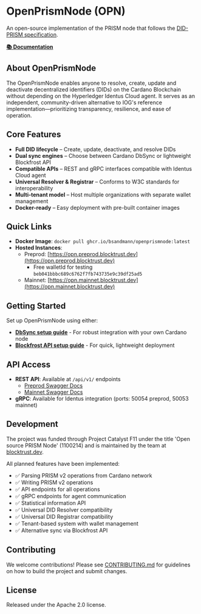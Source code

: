 # OpenPrismNode (OPN)

An open-source implementation of the PRISM node that follows the [DID-PRISM specification](https://github.com/input-output-hk/prism-did-method-spec/blob/main/w3c-spec/PRISM-method.md).

**[📚 Documentation](https://bsandmann.github.io/OpenPrismNode/)**

## About OpenPrismNode

The OpenPrismNode enables anyone to resolve, create, update and deactivate decentralized identifiers (DIDs) on the Cardano Blockchain without depending on the Hyperledger Identus Cloud agent. It serves as an independent, community-driven alternative to IOG's reference implementation—prioritizing transparency, resilience, and ease of operation.

## Core Features

- **Full DID lifecycle** – Create, update, deactivate, and resolve DIDs
- **Dual sync engines** – Choose between Cardano DbSync or lightweight Blockfrost API
- **Compatible APIs** – REST and gRPC interfaces compatible with Identus Cloud agent
- **Universal Resolver & Registrar** – Conforms to W3C standards for interoperability
- **Multi-tenant model** – Host multiple organizations with separate wallet management
- **Docker-ready** – Easy deployment with pre-built container images

## Quick Links

- **Docker Image**: `docker pull ghcr.io/bsandmann/openprismnode:latest`
- **Hosted Instances**:
  - Preprod: [https://opn.preprod.blocktrust.dev](https://opn.preprod.blocktrust.dev)
    - Free walletId for testing ``beb041bbbc689c6762f7fb743735e9c39df25ad5``
  - Mainnet: [https://opn.mainnet.blocktrust.dev](https://opn.mainnet.blocktrust.dev)

## Getting Started

Set up OpenPrismNode using either:
- **[DbSync setup guide](https://bsandmann.github.io/OpenPrismNode/Guide_DbSync)** - For robust integration with your own Cardano node
- **[Blockfrost API setup guide](https://bsandmann.github.io/OpenPrismNode/Guide_blockfrost)** - For quick, lightweight deployment

## API Access

- **REST API**: Available at `/api/v1/` endpoints
  - [Preprod Swagger Docs](https://opn.preprod.blocktrust.dev/swagger/index.html)
  - [Mainnet Swagger Docs](https://opn.mainnet.blocktrust.dev/swagger/index.html)
- **gRPC**: Available for Identus integration (ports: 50054 preprod, 50053 mainnet)

## Development

The project was funded through Project Catalyst F11 under the title 'Open source PRISM Node' (1100214) and is maintained by the team at [blocktrust.dev](https://blocktrust.dev).

All planned features have been implemented:
- ✅ Parsing PRISM v2 operations from Cardano network
- ✅ Writing PRISM v2 operations
- ✅ API endpoints for all operations
- ✅ gRPC endpoints for agent communication
- ✅ Statistical information API
- ✅ Universal DID Resolver compatibility
- ✅ Universal DID Registrar compatibility
- ✅ Tenant-based system with wallet management
- ✅ Alternative sync via Blockfrost API

## Contributing

We welcome contributions! Please see [CONTRIBUTING.md](CONTRIBUTING.md) for guidelines on how to build the project and submit changes.

## License

Released under the Apache 2.0 license.
